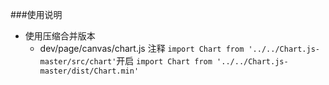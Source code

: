 ###使用说明
- 使用压缩合并版本
	- dev/page/canvas/chart.js 注释 `import Chart from '../../Chart.js-master/src/chart'`开启 `import Chart from '../../Chart.js-master/dist/Chart.min'`